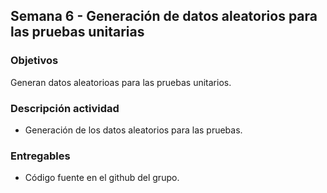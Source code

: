 ## Semana 6  - Generación de datos aleatorios para las pruebas unitarias

### Objetivos

Generan datos aleatorioas para las pruebas unitarios.

### Descripción actividad

* Generación de los datos aleatorios para las pruebas.


### Entregables

* Código fuente en el github del grupo.